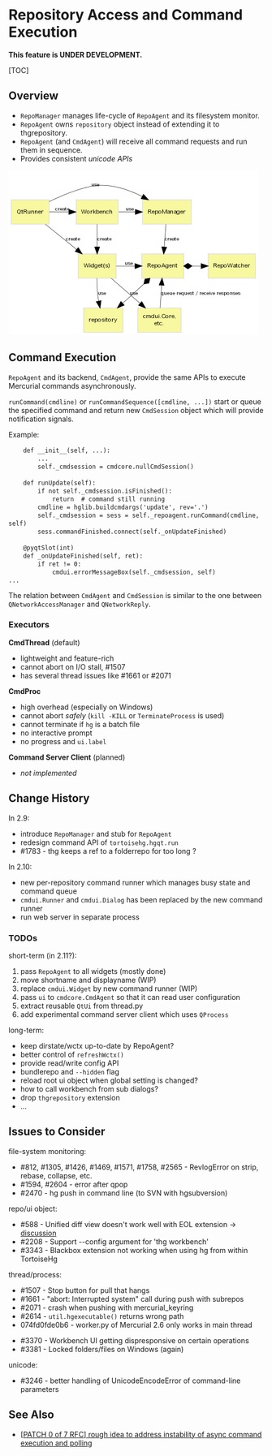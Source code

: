 # Repository Access and Command Execution

**This feature is UNDER DEVELOPMENT.**

[TOC]

## Overview

* `RepoManager` manages life-cycle of `RepoAgent` and its filesystem monitor.
* `RepoAgent` owns `repository` object instead of extending it to thgrepository.
* `RepoAgent` (and `CmdAgent`) will receive all command requests and run them in sequence.
* Provides consistent *unicode APIs*

![](fig/repository-classes.png)

## Command Execution

`RepoAgent` and its backend, `CmdAgent`, provide the same APIs to execute Mercurial commands asynchronously.

`runCommand(cmdline)` or `runCommandSequence([cmdline, ...])` start or queue the specified command and return new `CmdSession` object which will provide notification signals.

Example:

~~~~{.py}
    def __init__(self, ...):
        ...
        self._cmdsession = cmdcore.nullCmdSession()

    def runUpdate(self):
        if not self._cmdsession.isFinished():
            return  # command still running
        cmdline = hglib.buildcmdargs('update', rev='.')
        self._cmdsession = sess = self._repoagent.runCommand(cmdline, self)
        sess.commandFinished.connect(self._onUpdateFinished)

    @pyqtSlot(int)
    def _onUpdateFinished(self, ret):
        if ret != 0:
            cmdui.errorMessageBox(self._cmdsession, self)
...
~~~~

The relation between `CmdAgent` and `CmdSession` is similar to the one between `QNetworkAccessManager` and `QNetworkReply`.

### Executors

**CmdThread** (default)

* lightweight and feature-rich
* cannot abort on I/O stall, #1507
* has several thread issues like #1661 or #2071

**CmdProc**

* high overhead (especially on Windows)
* cannot abort *safely* (`kill -KILL` or `TerminateProcess` is used)
* cannot terminate if `hg` is a batch file
* no interactive prompt
* no progress and `ui.label`

**Command Server Client** (planned)

* *not implemented*

## Change History

In 2.9:

* introduce `RepoManager` and stub for `RepoAgent`
* redesign command API of `tortoisehg.hgqt.run`
* \#1783 - thg keeps a ref to a folderrepo for too long ?

In 2.10:

* new per-repository command runner which manages busy state and command queue
* `cmdui.Runner` and `cmdui.Dialog` has been replaced by the new command runner
* run web server in separate process

### TODOs

short-term (in 2.11?):

1. pass `RepoAgent` to all widgets (mostly done)
1. move shortname and displayname (WIP)
1. replace `cmdui.Widget` by new command runner (WIP)
1. pass `ui` to `cmdcore.CmdAgent` so that it can read user configuration
1. extract reusable `QtUi` from thread.py
1. add experimental command server client which uses `QProcess`

long-term:

* keep dirstate/wctx up-to-date by RepoAgent?
* better control of `refreshWctx()`
* provide read/write config API
* bundlerepo and `--hidden` flag
* reload root ui object when global setting is changed?
* how to call workbench from sub dialogs?
* drop `thgrepository` extension
* ...

## Issues to Consider

file-system monitoring:

* \#812, #1305, #1426, #1469, #1571, #1758, #2565 - RevlogError on strip, rebase, collapse, etc.
* \#1594, #2604 - error after qpop
* \#2470 - hg push in command line (to SVN with hgsubversion)

repo/ui object:

* \#588 - Unified diff view doesn't work well with EOL extension
  → [discussion](http://thread.gmane.org/gmane.comp.version-control.mercurial.tortoisehg.user/3341/focus=3345)
* \#2208 - Support --config argument for 'thg workbench'
* \#3343 - Blackbox extension not working when using hg from within TortoiseHg

thread/process:

* \#1507 - Stop button for pull that hangs
* \#1661 - "abort: Interrupted system" call during push with subrepos
* \#2071 - crash when pushing with mercurial_keyring
* \#2614 - `util.hgexecutable()` returns wrong path
* 074fd0fde0b6 - worker.py of Mercurial 2.6 only works in main thread
- \#3370 - Workbench UI getting dispresponsive on certain operations
- \#3381 - Locked folders/files on Windows (again)

unicode:

* \#3246 - better handling of UnicodeEncodeError of command-line parameters

## See Also

* [[PATCH 0 of 7 RFC] rough idea to address instability of async command execution and polling](https://groups.google.com/d/msg/thg-dev/r2cWqYDg4iQ/JVg12dP1O1AJ)
